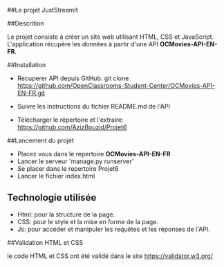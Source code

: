 ##Le projet JustStreamIt


##Descrition 

Le projet consiste à créer un site web utilisant HTML, CSS et JavaScript. 
L'application récupère les données à partir d'une API **OCMovies-API-EN-FR**.


##Installation

- Recuperer API depuis GitHub.
	git clone https://github.com/OpenClassrooms-Student-Center/OCMovies-API-EN-FR.git
	
- Suivre les instructions du fichier README.md de l'API

- Télécharger le répertoire et l'extraire: https://github.com/AzizBouzid/Projet6


##Lancement du projet

- Placez vous dans le repertoire **OCMovies-API-EN-FR**
- Lancer le serveur 'manage.py runserver'
- Se placer dans le repertoire Projet6
- Lancer le fichier index.html

## Technologie utilisée

- Html: pour la structure de la page.
- CSS: pour le style et la mise en forme de la page.
- Js: pour accéder et manipuler les requêtes et les réponses de l'API.

##Validation HTML et CSS

le code HTML et CSS ont été validé dans le site https://validator.w3.org/

